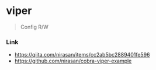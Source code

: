 # viper

> Config R/W


### Link

+ https://qiita.com/nirasan/items/cc2ab5bc2889401fe596
+ https://github.com/nirasan/cobra-viper-example